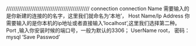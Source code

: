 /////////////////////////////////////////////
connection
connection Name 需要输入的是你新建的连接的的名字，这里我们就命名为‘本地’，
Host Name/Ip Address 你需要输入的是你本机的ip地址或者直接输入’localhost’,这里我们选择第二种。 
Port ,输入你安装时候的端口号，一般为默认的3306；
UserName	root，
密码：		mysql
‘Save Passwod’
